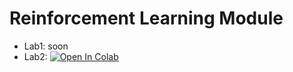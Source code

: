 # Reinforcement Learning Module


- Lab1: soon
- Lab2: [![Open In Colab](https://colab.research.google.com/assets/colab-badge.svg)](https://colab.research.google.com/github/floringogianu/rl-module-labs/blob/master/02_rainbow.ipynb)
